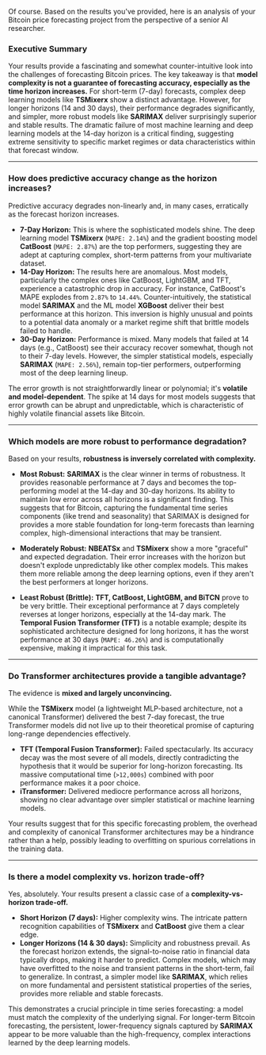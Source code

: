 Of course. Based on the results you've provided, here is an analysis of your Bitcoin price forecasting project from the perspective of a senior AI researcher.

### Executive Summary

Your results provide a fascinating and somewhat counter-intuitive look into the challenges of forecasting Bitcoin prices. The key takeaway is that **model complexity is not a guarantee of forecasting accuracy, especially as the time horizon increases.** For short-term (7-day) forecasts, complex deep learning models like **TSMixerx** show a distinct advantage. However, for longer horizons (14 and 30 days), their performance degrades significantly, and simpler, more robust models like **SARIMAX** deliver surprisingly superior and stable results. The dramatic failure of most machine learning and deep learning models at the 14-day horizon is a critical finding, suggesting extreme sensitivity to specific market regimes or data characteristics within that forecast window.

---

### How does predictive accuracy change as the horizon increases?

Predictive accuracy degrades non-linearly and, in many cases, erratically as the forecast horizon increases.

* **7-Day Horizon:** This is where the sophisticated models shine. The deep learning model **TSMixerx** (`MAPE: 2.14%`) and the gradient boosting model **CatBoost** (`MAPE: 2.87%`) are the top performers, suggesting they are adept at capturing complex, short-term patterns from your multivariate dataset.
* **14-Day Horizon:** The results here are anomalous. Most models, particularly the complex ones like CatBoost, LightGBM, and TFT, experience a catastrophic drop in accuracy. For instance, CatBoost's MAPE explodes from `2.87%` to `14.44%`. Counter-intuitively, the statistical model **SARIMAX** and the ML model **XGBoost** deliver their best performance at this horizon. This inversion is highly unusual and points to a potential data anomaly or a market regime shift that brittle models failed to handle.
* **30-Day Horizon:** Performance is mixed. Many models that failed at 14 days (e.g., CatBoost) see their accuracy recover somewhat, though not to their 7-day levels. However, the simpler statistical models, especially **SARIMAX** (`MAPE: 2.56%`), remain top-tier performers, outperforming most of the deep learning lineup.

The error growth is not straightforwardly linear or polynomial; it's **volatile and model-dependent**. The spike at 14 days for most models suggests that error growth can be abrupt and unpredictable, which is characteristic of highly volatile financial assets like Bitcoin.

---

### Which models are more robust to performance degradation?

Based on your results, **robustness is inversely correlated with complexity.**

* **Most Robust:** **SARIMAX** is the clear winner in terms of robustness. It provides reasonable performance at 7 days and becomes the top-performing model at the 14-day and 30-day horizons. Its ability to maintain low error across all horizons is a significant finding. This suggests that for Bitcoin, capturing the fundamental time series components (like trend and seasonality) that SARIMAX is designed for provides a more stable foundation for long-term forecasts than learning complex, high-dimensional interactions that may be transient.

* **Moderately Robust:** **NBEATSx** and **TSMixerx** show a more "graceful" and expected degradation. Their error increases with the horizon but doesn't explode unpredictably like other complex models. This makes them more reliable among the deep learning options, even if they aren't the best performers at longer horizons.

* **Least Robust (Brittle):** **TFT, CatBoost, LightGBM, and BiTCN** prove to be very brittle. Their exceptional performance at 7 days completely reverses at longer horizons, especially at the 14-day mark. The **Temporal Fusion Transformer (TFT)** is a notable example; despite its sophisticated architecture designed for long horizons, it has the worst performance at 30 days (`MAPE: 46.26%`) and is computationally expensive, making it impractical for this task.

---

### Do Transformer architectures provide a tangible advantage?

The evidence is **mixed and largely unconvincing.**

While the **TSMixerx** model (a lightweight MLP-based architecture, not a canonical Transformer) delivered the best 7-day forecast, the true Transformer models did not live up to their theoretical promise of capturing long-range dependencies effectively.

* **TFT (Temporal Fusion Transformer):** Failed spectacularly. Its accuracy decay was the most severe of all models, directly contradicting the hypothesis that it would be superior for long-horizon forecasting. Its massive computational time (`>12,000s`) combined with poor performance makes it a poor choice.
* **iTransformer:** Delivered mediocre performance across all horizons, showing no clear advantage over simpler statistical or machine learning models.

Your results suggest that for this specific forecasting problem, the overhead and complexity of canonical Transformer architectures may be a hindrance rather than a help, possibly leading to overfitting on spurious correlations in the training data.

---

### Is there a model complexity vs. horizon trade-off?

Yes, absolutely. Your results present a classic case of a **complexity-vs-horizon trade-off.**

* **Short Horizon (7 days):** Higher complexity wins. The intricate pattern recognition capabilities of **TSMixerx** and **CatBoost** give them a clear edge.
* **Longer Horizons (14 & 30 days):** Simplicity and robustness prevail. As the forecast horizon extends, the signal-to-noise ratio in financial data typically drops, making it harder to predict. Complex models, which may have overfitted to the noise and transient patterns in the short-term, fail to generalize. In contrast, a simpler model like **SARIMAX**, which relies on more fundamental and persistent statistical properties of the series, provides more reliable and stable forecasts.

This demonstrates a crucial principle in time series forecasting: a model must match the complexity of the underlying signal. For longer-term Bitcoin forecasting, the persistent, lower-frequency signals captured by **SARIMAX** appear to be more valuable than the high-frequency, complex interactions learned by the deep learning models.